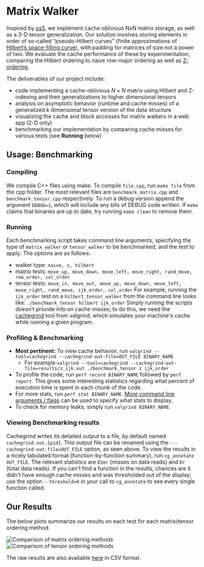 # Matrix Walker
Inspired by [ps5](http://courses.csail.mit.edu/6.851/spring21/psets/ps5.pdf), we implement cache oblivious NxN matrix storage, as well as a 3-D tensor generalization. Our solution involves storing elements in order of so-called “pseudo-Hilbert curves” (finite approximations of [Hilbert’s space-filling curve](https://en.wikipedia.org/wiki/Hilbert_curve)), with padding for matrices of size not a power of two. We evaluate the cache performance of these by experimentation, comparing the Hilbert ordering to naive row-major ordering as well as [Z-ordering](https://en.wikipedia.org/wiki/Z-order).

The deliverables of our project include:

- code implementing a cache-oblivious $N\times N$ matrix using Hilbert and Z-indexing and their generalizations to higher dimensional tensors
- analysis on asymptotic behavior (runtime and cache misses) of a generalized $k$ dimensional tensor version of the data structure
- visualizing the cache and block accesses for matrix walkers in a web app (2-D only)
- benchmarking our implementation by comparing cache misses for various tests (see **Running** below)

## Usage: Benchmarking
### Compiling
We compile C++ files using make. To compile ```file.cpp```, run ```make file``` from the cpp folder. The most relevant files are ```benchmark_matrix.cpp``` and ```benchmark_tensor.cpp``` respectively.
To run a debug version append the argument ```DEBUG=1```, which will include any bits of DEBUG code written. If `make` claims that binaries are up to date, try running ```make clean``` to remove them.
### Running
Each benchmarking script takes command line arguments, specifying the type of ```matrix_walker``` or ```tensor_walker``` to be benchmarked, and the test to apply. The options are as follows:
* walker type: ```naive, z, hilbert```
* matrix tests: ```move_up, move_down, move_left, move_right, rand_move, row_order, col_order```
* tensor tests: ```move_in, move_out, move_up, move_down, move_left, move_right, rand_move, ijk_order, col_order```
For example, running the ```ijk_order``` test on a ```hilbert_tensor_walker``` from the command line looks like:
```./benchmark_tensor hilbert ijk_order```
Simply running the scripts doesn't provide info on cache misses; to do this, we need the [cachegrind](https://valgrind.org/docs/manual/cg-manual.html) tool from valgrind, which simulates your machine's cache while running a given program.
### Profiling & Benchmarking
* **Most pertinent:** To view cache behavior, run ```valgrind --tool=cachegrind --cachegrind-out-file=OUT_FILE BINARY_NAME``` 
  * For example:```valgrind --tool=cachegrind --cachegrind-out-file=results/z_ijk.out ./benchmark_tensor z ijk_order```
* To profile the code, run ```perf record BINARY_NAME``` followed by ```perf report```. This gives some interesting statistics regarding what percent of execution time is spent in each chunk of the code.
* For more stats, run ```perf stat BINARY_NAME```. [More command line arguments / flags](https://man7.org/linux/man-pages/man1/perf-stat.1.html) can be used to specify what stats to display.
* To check for memory leaks, simply run ```valgrind BINARY_NAME```.
### Viewing Benchmarking results
Cachegrind writes its detailed output to a file, by default named ```cachegrind.out.{pid}```. This output file can be renamed using the `---cachegrind-out-file=OUT_FILE` option, as seen above.
To view the results in a nicely tabulated format (function-by-function summary), run `cg_annotate OUT_FILE`. The relevant statistics are `D1mr` (misses on data reads) and `Dr` (total data reads). If you can't find a function in the results, chances are it didn't have enough cache misses and was thresholded out of the display; use the option `--threshold=0` in your call to `cg_annotate` to see every single function called.
## Our Results
The below plots summarize our results on each test for each matrix/tensor ordering method.

![Comparison of matrix ordering methods](./matrix_plot.png)
![Comparison of tensor ordering methods](./tensor_plot.png)

The raw results are also available [here](https://www.dropbox.com/s/q2987cdrk82oynn/benchmark_results.csv?dl=0) in CSV format.
